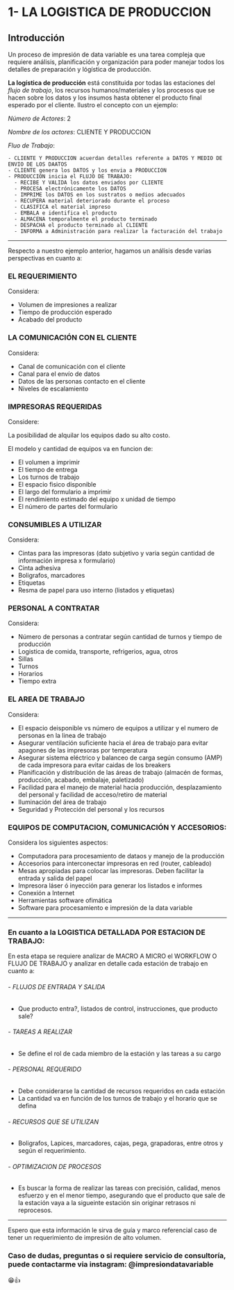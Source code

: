 # **1- LA LOGISTICA DE PRODUCCION**

## Introducción

Un proceso de impresión de data variable es una tarea compleja que requiere análisis, planificación y organización
para poder manejar todos los detalles de preparación y lógística de producción.

**La logística de producción** está constituida por todas las estaciones del *flujo de trabajo*, los recursos 
humanos/materiales y los procesos que se hacen sobre los datos y los insumos hasta obtener el producto final 
esperado por el cliente. Ilustro el concepto con un ejemplo:

  *Número de Actores*: 2
  
  *Nombre de los actores*: CLIENTE Y PRODUCCION

  *Fluo de Trabajo*:

    - CLIENTE Y PRODUCCION acuerdan detalles referente a DATOS Y MEDIO DE ENVIO DE LOS DAATOS
    - CLIENTE genera los DATOS y los envia a PRODUCCION        
    - PRODUCCION inicia el FLUJO DE TRABAJO:
      - RECIBE Y VALIDA los datos enviados por CLIENTE      
      - PROCESA electrónicamente los DATOS
      - IMPRIME los DATOS en los sustratos o medios adecuados
      - RECUPERA material deteriorado durante el proceso    
      - CLASIFICA el material impreso
      - EMBALA e identifica el producto
      - ALMACENA temporalmente el producto terminado
      - DESPACHA el producto terminado al CLIENTE
      - INFORMA a Administración para realizar la facturación del trabajo

<hr>

Respecto a nuestro ejemplo anterior, hagamos un análisis desde varias perspectivas en cuanto a:

 ### EL REQUERIMIENTO
     
  Considera:
    
   - Volumen de impresiones a realizar
   - Tiempo de producción esperado
   - Acabado del producto            

 ### LA COMUNICACIÓN CON EL CLIENTE
     
  Considera:
    
   - Canal de comunicación con el cliente
   - Canal para el envío de datos
   - Datos de las personas contacto en el cliente
   - Niveles de escalamiento  

 ### IMPRESORAS REQUERIDAS
     
  Considere:
  
   La posibilidad de alquilar los equipos dado su alto costo.
  
   El modelo y cantidad de equipos va en funcion de:   
   - El volumen a imprimir
   - El tiempo de entrega
   - Los turnos de trabajo
   - El espacio fisico disponible
   - El largo del formulario a imprimir
   - El rendimiento estimado del equipo x unidad de tiempo
   - El número de partes del formulario
 
 ### CONSUMIBLES A UTILIZAR
     
  Considera:
    
   - Cintas para las impresoras (dato subjetivo y varia según cantidad de información impresa x formulario)
   - Cinta adhesiva
   - Boligrafos, marcadores
   - Etiquetas
   - Resma de papel para uso interno (listados y etiquetas)      

 ### PERSONAL A CONTRATAR
     
  Considera:
    
   - Número de personas a contratar según cantidad de turnos y tiempo de producción
   - Logistica de comida, transporte, refrigerios, agua, otros
   - Sillas
   - Turnos
   - Horarios
   - Tiempo extra           

 ### EL AREA DE TRABAJO

  Considera:
    
   - El espacio deisponible vs número de equipos a utilizar y el numero de personas en la linea de trabajo
   - Asegurar ventilación suficiente hacia el área de trabajo para evitar apagones de las impresoras por temperatura
   - Asegurar sistema eléctrico y balanceo de carga según consumo (AMP) de cada impresora para evitar caidas de los breakers
   - Planificación y distribución de las áreas de trabajo (almacén de formas, producción, acabado, embalaje, paletizado) 
   - Facilidad para el manejo de material hacia producción, desplazamiento del personal y facilidad de acceso/retiro de material
   - Iluminación del área de trabajo
   - Seguridad y Protección del personal y los recursos

 ### EQUIPOS DE COMPUTACION, COMUNICACIÓN Y ACCESORIOS:

  Considera los siguientes aspectos:
    
   - Computadora para procesamiento de dataos y manejo de la producción
   - Accesorios para interconectar impresoras en red (router, cableado)
   - Mesas apropiadas para colocar las impresoras. Deben facilitar la entrada y salida del papel     
   - Impresora láser ó inyección para generar los listados e informes
   - Conexión a Internet
   - Herramientas software ofimática
   - Software para procesamiento e impresión de la data variable
         
 <hr>
 
 ### En cuanto a la LOGISTICA DETALLADA POR ESTACION DE TRABAJO:

 En esta etapa se requiere analizar de MACRO A MICRO el WORKFLOW O FLUJO DE TRABAJO y analizar en detalle cada 
 estación de trabajo en cuanto a:

######  - FLUJOS DE ENTRADA Y SALIDA
  - Que producto entra?, listados de control, instrucciones, que producto sale? 

######  - TAREAS A REALIZAR
  - Se define el rol de cada miembro de la estación y las tareas a su cargo

######  - PERSONAL REQUERIDO
  - Debe considerarse la cantidad de recursos requeridos en cada estación
  - La cantidad va en función de los turnos de trabajo y el horario que se defina

######  - RECURSOS QUE SE UTILIZAN
  -  Boligrafos, Lapices, marcadores, cajas, pega, grapadoras, entre otros y según el requerimiento.

######  - OPTIMIZACION DE PROCESOS
  - Es buscar la forma de realizar las tareas con precisión, calidad, menos esfuerzo y en el menor tiempo, 
    asegurando que el producto que sale de la estación vaya a la sigueinte estación sin originar retrasos 
    ni reprocesos. 

<hr>

Espero que esta información le sirva de guía y marco referencial caso de tener un requerimiento de impresión de alto volumen.

### Caso de dudas, preguntas o si requiere servicio de consultoría, puede contactarme via instagram: @impresiondatavariable

😁👍

